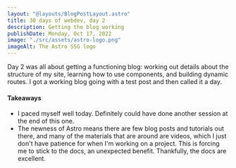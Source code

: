 ```yaml
---
layout: "@layouts/BlogPostLayout.astro"
title: 30 days of webdev, day 2 
description: Getting the blog working
publishDate: Monday, Oct 17, 2022
image: "./src/assets/astro-logo.png"
imageAlt: The Astro SSG logo
---
```


Day 2 was all about getting a functioning blog: working out details about the structure of my site, learning how to use components, and building dynamic routes. I got a working blog going with a test post and then called it a day.

#### Takeaways

* I paced myself well today. Definitely could have done another session at the end of this one.
* The newness of Astro means there are few blog posts and tutorials out there, and many of the materials that are around are videos, which I just don't have patience for when I'm working on a project. This is forcing me to stick to the docs, an unexpected benefit. Thankfully, the docs are excellent.